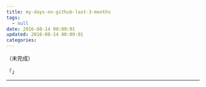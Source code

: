 ```yaml
---
title: my-days-on-github-last-3-months
tags:
  - null
date: 2016-08-14 00:09:01
updated: 2016-08-14 00:09:01
categories:
---
```


（未完成）

「」

<!-- more -->

---